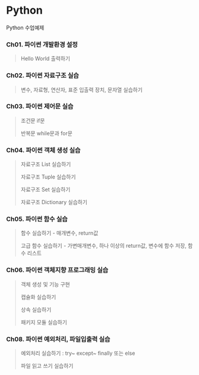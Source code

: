 # Python
Python 수업예제

### Ch01. 파이썬 개발환경 설정
> Hello World 출력하기


### Ch02. 파이썬 자료구조 실습
> 변수, 자료형, 연산자, 표준 입출력 장치, 문자열 실습하기


### Ch03. 파이썬 제어문 실습
> 조건문 if문
>
> 반복문 while문과 for문


### Ch04. 파이썬 객체 생성 실습
> 자료구조 List 실습하기
>
> 자료구조 Tuple 실습하기
>
> 자료구조 Set 실습하기
>
> 자료구조 Dictionary 실습하기


### Ch05. 파이썬 함수 실습
> 함수 실습하기 - 매개변수, return값
>
> 고급 함수 실습하기 - 가변매개변수, 하나 이상의 return값, 변수에 함수 저장, 함수 리스트


### Ch06. 파이썬 객체지향 프로그래밍 실습
> 객체 생성 및 기능 구현
>
> 캡슐화 실습하기
>
> 상속 실습하기
>
> 패키지 모듈 실습하기


### Ch08. 파이썬 예외처리, 파일입출력 실습
> 예외처리 실습하기 : try~ except~ finally 또는 else
>
> 파일 읽고 쓰기 실습하기

